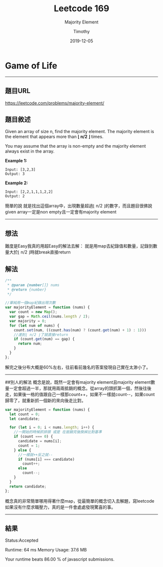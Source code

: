 ﻿---
layout: post
title: "Leetcode 169"
subtitle: "Majority Element"
date: 2019-12-05
author: "Timothy"
tags: Leetcode Javascript easy TopInterviewQuestions HardCollection
---

# Game of Life

---

## 題目URL

https://leetcode.com/problems/majority-element/

## 題目敘述

Given an array of size n, find the majority element. The majority element is the element that appears more than **⌊ n/2 ⌋** times.

You may assume that the array is non-empty and the majority element always exist in the array.

**Example 1:**
```
Input: [3,2,3]
Output: 3
```
**Example 2:**
```
Input: [2,2,1,1,1,2,2]
Output: 2
```


簡單的說 就是找出這個array中，出現數量超過⌊ n/2 ⌋的數字，而且題目很佛說given array一定是non empty且一定會有majority element

---
## 想法

難度是Easy我真的用超Easy的解法去解：
就是用map去紀錄值和數量，記錄到數量大於⌊ n/2 ⌋時就break直接return

## 解法

```js
/**
 * @param {number[]} nums
 * @return {number}
 */

//單純用一個map紀錄出現次數
var majorityElement = function (nums) {
  var count = new Map();
  var gap = Math.ceil(nums.length / 2);
  var majority = 0;
  for (let num of nums) {
    count.set(num, ((count.has(num) ? (count.get(num) + 1) : 1)))
    //達到⌊ n/2 ⌋了就直接return
    if (count.get(num) == gap) {
      return num;
    }
  }
};
```
解完之後分布大概是60%左右，往前看前幾名的答案發現自己實在太渺小了。

---
##別人的解法
概念是說，既然一定會有majority element且majority element數量一定會超過一半，那就用兩兩抵銷的概念。從array的頭抓第一個，然後往後走，如果後一格的值跟自己一樣那count++，如果不一樣就count--，如果count歸零了，就重新抓一個新的來向後走比對。

```js
var majorityElement = function (nums) {
  let count = 0;
  let candidate;

  for (let i = 0; i < nums.length; i++) {
    //一開始的時候抓排頭 或是 在抵銷完後換掉比對基準
    if (count === 0) {
      candidate = nums[i];
      count = 1;
    } else {
      //一樣就++反之就--
      if (nums[i] === candidate)
        count++;
      else
        count--;
    }
  }
  return candidate;
};
```
概念真的非常簡單哪用得著什麼map，從最簡單的概念切入去解題，寫leetcode如果沒有什麼求職壓力，真的是一件會處處發現驚喜的事。

---

## 結果

Status:Accepted

Runtime: 64 ms
Memory Usage: 37.6 MB

Your runtime beats 86.00 % of javascript submissions.